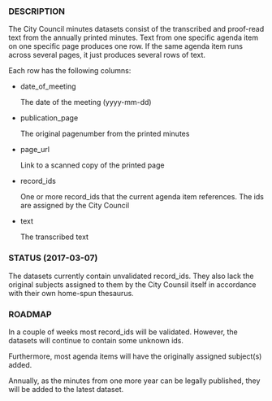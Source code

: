 ### DESCRIPTION
The City Council minutes datasets consist of the transcribed and proof-read text from the annually printed minutes. Text from one specific agenda item on one specific page produces one row. If the same agenda item runs across several pages, it just produces several rows of text.

Each row has the following columns:
- date_of_meeting

   The date of the meeting (yyyy-mm-dd)

- publication_page

   The original pagenumber from the printed minutes

- page_url

   Link to a scanned copy of the printed page

- record_ids

   One or more record_ids that the current agenda item references. The ids are assigned by the City Council

- text

   The transcribed text


### STATUS (2017-03-07)
The datasets currently contain unvalidated record_ids. They also lack the original subjects assigned to them by the City Counsil itself in accordance with their own home-spun thesaurus.


### ROADMAP
In a couple of weeks most record_ids will be validated. However, the datasets will continue to contain some unknown ids.

Furthermore, most agenda items will have the originally assigned subject(s) added.

Annually, as the minutes from one more year can be legally published, they will be added to the latest dataset.

